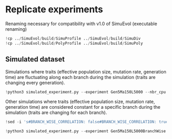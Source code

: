 # Replicate experiments 

Renaming necessary for compatibility with v1.0 of SimuEvol (executable renaming)


```python
!cp ../SimuEvol/build/SimuProfile ../SimuEvol/build/SimuDiv
!cp ../SimuEvol/build/PolyProfile ../SimuEvol/build/SimuPoly
```

## Simulated dataset

Simulations where traits (effective population size, mutation rate, generation time) are fluctuating along each branch during the simulation (traits are changing every generation).


```python
!python3 simulated_experiment.py --experiment Gen5Ma150L5000 --nbr_cpu 4
```

Other simulations where traits (effective population size, mutation rate, generation time) are considered constant for a specific branch during the simulation (traits are changing for each branch).


```python
!sed -i 's#BRANCH_WISE_CORRELATION: false#BRANCH_WISE_CORRELATION: true#g' config.yaml
```


```python
!python3 simulated_experiment.py --experiment Gen5Ma150L5000BranchWise --nbr_cpu 4
```
